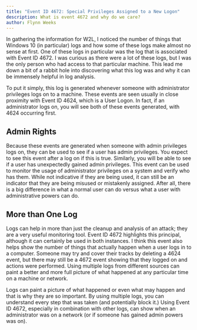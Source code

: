 ```yaml
---
title: "Event ID 4672: Special Privileges Assigned to a New Logon"
description: What is event 4672 and why do we care?
author: Flynn Weeks
---
```


In gathering the information for W2L, I noticed the number of things that Windows 10 (in particular) logs and how some of these logs make almost no sense at first. One of these logs in particular was the log that is associated with Event ID 4672. I was curious as there were a lot of these logs, but I was the only person who had access to that particular machine. This lead me down a bit of a rabbit hole into discovering what this log was and why it can be immensely helpful in log analysis.

To put it simply, this log is generated whenever someone with administrator privileges logs on to a machine. These events are seen usually in close proximity with Event ID 4624, which is a User Logon. In fact, if an administrator logs on, you will see both of these events generated, with 4624 occurring first.

## Admin Rights
Because these events are generated when someone with admin privileges logs on, they can be used to see if a user has admin privileges. You expect to see this event after a log on if this is true. Similarly, you will be able to see if a user has unexpectedly gained admin privileges. This event can be used to monitor the usage of administrator privileges on a system and verify who has them. While not indicative if they are being used, it can still be an indicator that they are being misused or mistakenly assigned. After all, there is a big difference in what a normal user can do versus what a user with administrative powers can do.

## More than One Log
Logs can help in more than just the cleanup and analysis of an attack; they are a very useful monitoring tool. Event ID 4672 highlights this principal, although it can certainly be used in both instances. I think this event also helps show the number of things that actually happen when a user logs in to a computer. Someone may try and cover their tracks by deleting a 4624 event, but there may still be a 4672 event showing that they logged on and actions were performed. Using multiple logs from different sources can paint a better and more full picture of what happened at any particular time on a machine or network.

Logs can paint a picture of what happened or even what may happen and that is why they are so important. By using multiple logs, you can understand every step that was taken (and potentially block it.) Using Event ID 4672, especially in combination with other logs, can show when an administrator was on a network (or if someone has gained admin powers was on).
